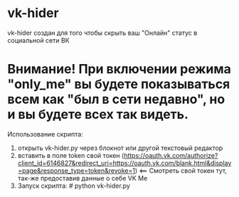 # vk-hider

vk-hider создан для того чтобы скрыть ваш "Онлайн" статус в социальной сети ВК
# Внимание! При включении режима "only_me" вы будете показываться всем как "был в сети недавно", но и вы будете всех так видеть.

Использование скрипта:
1) открыть vk-hider.py через блокнот или другой текстовый редактор 
2) вставить в поле token свой токен 
(https://oauth.vk.com/authorize?client_id=6146827&redirect_uri=https://oauth.vk.com/blank.html&display=page&response_type=token&revoke=1) <== Смотреть свой токен тут, так-же предоставив данные о себе VK Me
3) Запуск скрипта: # python vk-hider.py

